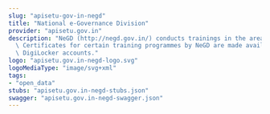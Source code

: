 ```yaml
---
slug: "apisetu-gov-in-negd"
title: "National e-Governance Division"
provider: "apisetu.gov.in"
description: "NeGD (http://negd.gov.in/) conducts trainings in the area of egovernance.\
  \ Certificates for certain training programmes by NeGD are made available in participants'\
  \ DigiLocker accounts."
logo: "apisetu.gov.in-negd-logo.svg"
logoMediaType: "image/svg+xml"
tags:
- "open_data"
stubs: "apisetu.gov.in-negd-stubs.json"
swagger: "apisetu.gov.in-negd-swagger.json"
---
```

